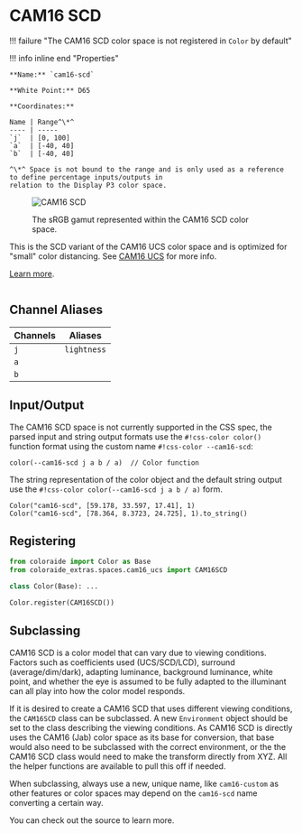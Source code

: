 # CAM16 SCD

!!! failure "The CAM16 SCD color space is not registered in `Color` by default"

<div class="info-container" markdown="1">
!!! info inline end "Properties"

    **Name:** `cam16-scd`

    **White Point:** D65

    **Coordinates:**

    Name | Range^\*^
    ---- | -----
    `j`  | [0, 100]
    `a`  | [-40, 40]
    `b`  | [-40, 40]

    ^\*^ Space is not bound to the range and is only used as a reference to define percentage inputs/outputs in
    relation to the Display P3 color space.

<figure markdown>

![CAM16 SCD](../images/cam16-scd.png)

<figcaption markdown>
The sRGB gamut represented within the CAM16 SCD color space.
</figcaption>
</figure>

This is the SCD variant of the CAM16 UCS color space and is optimized for "small" color distancing. See
[CAM16 UCS](./cam16_ucs.md) for more info.

[Learn more](https://doi.org/10.1002/col.22131).
</div>

## Channel Aliases

Channels | Aliases
-------- | -------
`j`      | `lightness`
`a`      |
`b`      |

## Input/Output

The CAM16 SCD space is not currently supported in the CSS spec, the parsed input and string output formats use
the `#!css-color color()` function format using the custom name `#!css-color --cam16-scd`:

```css-color
color(--cam16-scd j a b / a)  // Color function
```

The string representation of the color object and the default string output use the
`#!css-color color(--cam16-scd j a b / a)` form.

```playground
Color("cam16-scd", [59.178, 33.597, 17.41], 1)
Color("cam16-scd", [78.364, 8.3723, 24.725], 1).to_string()
```

## Registering

```py
from coloraide import Color as Base
from coloraide_extras.spaces.cam16_ucs import CAM16SCD

class Color(Base): ...

Color.register(CAM16SCD())
```

<style>
.info-container {display: inline-block;}
</style>

## Subclassing

CAM16 SCD is a color model that can vary due to viewing conditions. Factors such as coefficients used (UCS/SCD/LCD),
surround (average/dim/dark), adapting luminance, background luminance, white point, and whether the eye is assumed to be
fully adapted to the illuminant can all play into how the color model responds.

If it is desired to create a CAM16 SCD that uses different viewing conditions, the `CAM16SCD` class can be subclassed.
A new `Environment` object should be set to the class describing the viewing conditions. As CAM16 SCD is directly uses
the CAM16 (Jab) color space as its base for conversion, that base would also need to be subclassed with the correct
environment, or the the CAM16 SCD class would need to make the transform directly from XYZ. All the helper functions are
available to pull this off if needed.

When subclassing, always use a new, unique name, like `cam16-custom` as other features or color spaces may depend on the
`cam16-scd` name converting a certain way.

You can check out the source to learn more.
